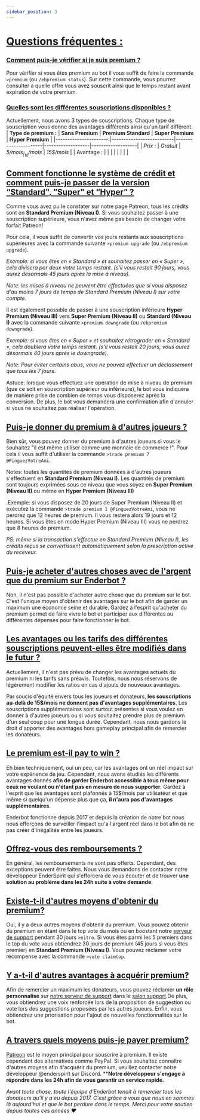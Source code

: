 ```yaml
---
sidebar_position: 3
---
```


# <u>Questions fréquentes :</u>
### <u>Comment puis-je vérifier si je suis premium ?</u>

Pour vérifier si vous êtes premium au bot il vous suffit de faire la commande `>premium` (ou `/ebpremium status`). Sur cette commande, vous pourrez consulter à quelle offre vous avez souscrit ainsi que le temps restant avant expiration de votre premium.

### <u> Quelles sont les différentes souscriptions disponibles ? </u> 

Actuellement, nous avons 3 types de souscriptions. Chaque type de souscription vous donne des avantages différents ainsi qu'un tarif différent. 
| **Type de premium :** | **Sans Premium**         | **Premium Standard** | **Super Premium** | **Hyper Premium** |
|----------------------:|--------------------------|----------------------|-------------------|-------------------|
| _Prix :_              |         _Gratuit_        |       _5$/mois_      |     _10$/mois_    | _15$/mois_        |
| Avantage :            |  |                      |                   |                   |
|                       |                          |             

## <u> Comment fonctionne le système de crédit et comment puis-je passer de la version “**Standard**", ”**Super**" et “**Hyper**” ?</u> 

Comme vous avez pu le constater sur notre page Patreon, tous les crédits sont en **Standard Premium (Niveau I)**. Si vous souhaitez passer à une souscription supérieure, vous n'avez même pas besoin de changer votre forfait Patreon! 

Pour cela, il vous suffit de convertir vos jours restants aux souscriptions supérieures avec la commande suivante `>premium upgrade` (ou `/ebpremium upgrade`).

_Exemple: si vous êtes en « Standard » et souhaitez passer en « Super », cela divisera par deux votre temps restant. (s'il vous restait 90 jours, vous aurez désormais 45 jours après la mise à niveau)._ 

_Note: les mises à niveau ne peuvent être effectuées que si vous disposez d'au moins 7 jours de temps de Standard Premium (Niveau I) sur votre compte._

Il est également possible de passer à une souscription inférieure **Hyper Premium (Niveau III)** vers **Super Premium (Niveau II)** ou **Standard (Niveau I)** avec la commande suivante `>premium downgrade` (ou `/ebpremium downgrade`).

_Exemple: si vous êtes en « Super » et souhaitez rétrograder en « Standard », cela doublera votre temps restant. (s'il vous restait 20 jours, vous aurez désormais 40 jours après le downgrade)._

_Note: Pour éviter certains abus, vous ne pouvez effectuer un déclassement que tous les 7 jours._

Astuce: lorsque vous effectuez une opération de mise à niveau de premium (que ce soit en souscription supérieur ou inférieure), le bot vous indiquera de manière prise de combien de temps vous disposerez après la conversion. De plus, le bot vous demandera une confirmation afin d'annuler si vous ne souhaitez pas réaliser l'opération.

## <u>Puis-je donner du premium à d'autres joueurs ?</u> 

Bien sûr, vous pouvez donner du premium à d'autres joueurs si vous le souhaitez "il est même utiliser comme une monnaie de commerce !". Pour cela il vous suffit d'utiliser la commande `>trade premium 7 @PinguezVotreAmi`.

Notes: toutes les quantités de premium données à d'autres joueurs s'effectuent en **Standard Premium (Niveau I)**. Les quantités de premium sont toujours exprimées sous ce niveau que vous soyez en **Super Premium (Niveau II)** ou même en **Hyper Premium (Niveau III)**

.Exemple: si vous disposez de 20 jours de Super Premium (Niveau II) et exécutez la commande `>trade premium 1 @PinguezVotreAmi`, vous ne perdrez que 12 heures de premium. Il vous restera alors 19 jours et 12 heures. Si vous êtes en mode Hyper Premium (Niveau III) vous ne perdrez que 8 heures de premium.

_PS: même si la transaction s'effectue en Standard Premium (Niveau I), les crédits reçus se convertissent automatiquement selon la prescription active du receveur._

## <u> Puis-je acheter d'autres choses avec de l'argent que du premium sur Enderbot ?</u> 

Non, il n'est pas possible d'acheter autre chose que du premium sur le bot. C'est l'unique moyen d'obtenir des avantages sur le bot afin de garder un maximum une économie seine et durable. Gardez à l'esprit qu'acheter du premium permet de faire vivre le bot et participer aux différentes au différentes dépenses pour faire fonctionner le bot.

## <u> Les avantages ou les tarifs des différentes souscriptions peuvent-elles être modifiés dans le futur ? </u>

Actuellement, il n'est pas prévu de changer les avantages actuels du premium ni les tarifs sans préavis. Toutefois, nous nous réservons de légèrement modifier les ratios en cas d'ajouts de nouveaux avantages. 

Par soucis d'équité envers tous les joueurs et donateurs, **les souscriptions au-delà de 15$/mois ne donnent pas d'avantages supplémentaires**. Les souscriptions supplémentaires sont surtout présentes si vous voulez en donner à d'autres joueurs ou si vous souhaitez prendre plus de premium d'un seul coup pour une longue durée. Cependant, nous nous gardons le droit d'apporter des avantages hors gameplay principal afin de remercier les donateurs.

## <u> Le premium est-il pay to win ? </u> 

Eh bien techniquement, oui un peu, car les avantages ont un réel impact sur votre expérience de jeu. Cependant, nous avons étudiés les différents avantages donnés **afin de garder Enderbot accessible à tous même pour ceux ne voulant ou n'étant pas en mesure de nous supporter**. Gardez à l'esprit que les avantages sont plafonnés à 15$/mois par utilisateur et que même si quelqu'un dépense plus que ça, **il n'aura pas d'avantages supplémentaires**.

Enderbot fonctionne depuis 2017 et depuis la création de notre bot nous nous efforçons de surveiller l'impact qu'a l'argent réel dans le bot afin de ne pas créer d'inégalités entre les joueurs.

## <u> Offrez-vous des remboursements ? </u> 

En général, les remboursements ne sont pas offerts. Cependant, des exceptions peuvent être faites. Nous vous demandons de contacter notre développeur EnderSpirit qui s'efforcera de vous écouter et de trouver **une solution au problème dans les 24h suite à votre demande**.

## <u> Existe-t-il d'autres moyens d'obtenir du premium? </u> 

Oui, il y a deux autres moyens d'obtenir du premium. Vous pouvez obtenir du premium en étant dans le top vote du mois ou en boostant notre [serveur de support](https://wiki.ender.gg/e/fr/discord.gg/enderbot) pendant 30 jours `>nitro`. Si vous êtes parmi les 5 premiers dans le top du vote vous obtiendrez 30 jours de premium (45 jours si vous êtes premier) en **Standard Premium (Niveau I)**. Vous pouvez réclamer votre récompense avec la commande `>vote claimtop`.

## <u> Y a-t-il d'autres avantages à acquérir premium? </u> 

Afin de remercier un maximum les donateurs, vous pouvez réclamer **un rôle personnalisé** sur <u>notre serveur de support</u> dans le [salon support](https://discord.com/channels/300620732222799874/339822983331971082).De plus, vous obtiendrez une voix renforcée lors de la proposition de suggestion ou vote lors des suggestions proposées par les autres joueurs. Enfin, vous obtiendrez une priorisation pour l'ajout de nouvelles fonctionnalités sur le bot.

## <u> A travers quels moyens puis-je payer premium? </u> 
[Patreon](https://www.patreon.com/enderbot/membership) est le moyen principal pour souscrire à premium. Il existe cependant des alternatives comme PayPal. Si vous souhaitez connaître d'autres moyens afin d'acquérir du premium, veuillez contacter notre développeur @enderspirit sur Discord. ****Notre développeur s'engage à répondre dans les 24h afin de vous garantir un service rapide.**

_Avant toute chose, toute l'équipe d'Enderbot tenait à remercier tous les donateurs qu'il y a eu depuis 2017. C'est grâce à vous que nous en sommes là aujourd'hui et que le bot perdure dans le temps. Merci pour votre soutien depuis toutes ces années ❤️_